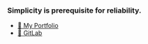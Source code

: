 ### Simplicity is prerequisite for reliability.

- [📁 My Portfolio](https://fades.pw/)
- [🦊 GitLab](https://gitlab.com/Tensitune)
